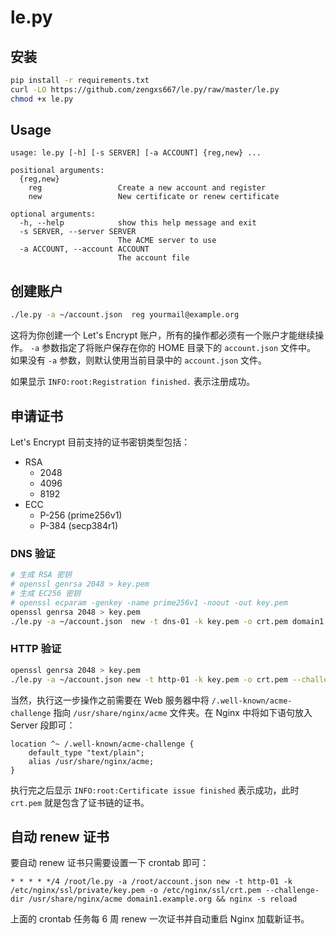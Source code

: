 # le.py

## 安装

```sh
pip install -r requirements.txt
curl -LO https://github.com/zengxs667/le.py/raw/master/le.py
chmod +x le.py
```

## Usage

~~~
usage: le.py [-h] [-s SERVER] [-a ACCOUNT] {reg,new} ...

positional arguments:
  {reg,new}
    reg                 Create a new account and register
    new                 New certificate or renew certificate

optional arguments:
  -h, --help            show this help message and exit
  -s SERVER, --server SERVER
                        The ACME server to use
  -a ACCOUNT, --account ACCOUNT
                        The account file
~~~

## 创建账户

```sh
./le.py -a ~/account.json  reg yourmail@example.org
```

这将为你创建一个 Let's Encrypt 账户，所有的操作都必须有一个账户才能继续操作。
`-a` 参数指定了将账户保存在你的 HOME 目录下的 `account.json` 文件中。
如果没有 `-a` 参数，则默认使用当前目录中的 `account.json` 文件。

如果显示 `INFO:root:Registration finished.` 表示注册成功。

## 申请证书

Let's Encrypt 目前支持的证书密钥类型包括：
+ RSA
  - 2048
  - 4096
  - 8192
+ ECC
  - P-256 (prime256v1)
  - P-384 (secp384r1)

### DNS 验证

```sh
# 生成 RSA 密钥
# openssl genrsa 2048 > key.pem
# 生成 EC256 密钥
# openssl ecparam -genkey -name prime256v1 -noout -out key.pem
openssl genrsa 2048 > key.pem
./le.py -a ~/account.json  new -t dns-01 -k key.pem -o crt.pem domain1.example.org
```

### HTTP 验证

```sh
openssl genrsa 2048 > key.pem
./le.py -a ~/account.json new -t http-01 -k key.pem -o crt.pem --challenge-dir /usr/share/nginx/acme domain1.example.org
```

当然，执行这一步操作之前需要在 Web 服务器中将 `/.well-known/acme-challenge` 指向 `/usr/share/nginx/acme` 文件夹。在 Nginx 中将如下语句放入 Server 段即可：

```nginx
location ^~ /.well-known/acme-challenge {
    default_type "text/plain";
    alias /usr/share/nginx/acme;
}
```

执行完之后显示 `INFO:root:Certificate issue finished` 表示成功，此时 `crt.pem` 就是包含了证书链的证书。

## 自动 renew 证书

要自动 renew 证书只需要设置一下 crontab 即可：

~~~
* * * * */4 /root/le.py -a /root/account.json new -t http-01 -k /etc/nginx/ssl/private/key.pem -o /etc/nginx/ssl/crt.pem --challenge-dir /usr/share/nginx/acme domain1.example.org && nginx -s reload
~~~

上面的 crontab 任务每 6 周 renew 一次证书并自动重启 Nginx 加载新证书。
